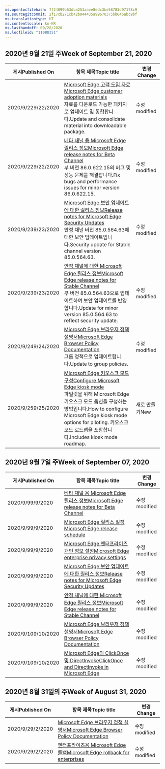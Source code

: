 ```yaml
---
ms.openlocfilehash: 7f24099b63dba253aaee8edc3be58783d97178c9
ms.sourcegitcommit: 2f17cb271cb42b944435a99670375bb645abc9bf
ms.translationtype: HT
ms.contentlocale: ko-KR
ms.lasthandoff: 09/28/2020
ms.locfileid: "11088351"
---
```

<!-- This file is generated automatically each week. Changes made to this file will be overwritten.-->




## <span data-ttu-id="90acb-101">2020년 9월 21일 주</span><span class="sxs-lookup"><span data-stu-id="90acb-101">Week of September 21, 2020</span></span>


| <span data-ttu-id="90acb-102">게시</span><span class="sxs-lookup"><span data-stu-id="90acb-102">Published On</span></span> |<span data-ttu-id="90acb-103">항목 제목</span><span class="sxs-lookup"><span data-stu-id="90acb-103">Topic title</span></span> | <span data-ttu-id="90acb-104">변경</span><span class="sxs-lookup"><span data-stu-id="90acb-104">Change</span></span> |
|------|------------|--------|
| <span data-ttu-id="90acb-105">2020/9/22</span><span class="sxs-lookup"><span data-stu-id="90acb-105">9/22/2020</span></span> | [<span data-ttu-id="90acb-106">Microsoft Edge 고객 도입 자료</span><span class="sxs-lookup"><span data-stu-id="90acb-106">Microsoft Edge customer adoption materials</span></span>](/DeployEdge/microsoft-edge-customer-adoption-kit)<br><span data-ttu-id="90acb-107">자료를 다운로드 가능한 패키지로 업데이트 및 통합합니다.</span><span class="sxs-lookup"><span data-stu-id="90acb-107">Update and consolidate material into downloadable package.</span></span> | <span data-ttu-id="90acb-108">수정</span><span class="sxs-lookup"><span data-stu-id="90acb-108">modified</span></span> |
| <span data-ttu-id="90acb-109">2020/9/22</span><span class="sxs-lookup"><span data-stu-id="90acb-109">9/22/2020</span></span> | [<span data-ttu-id="90acb-110">베타 채널 용 Microsoft Edge 릴리스 정보</span><span class="sxs-lookup"><span data-stu-id="90acb-110">Microsoft Edge release notes for Beta Channel</span></span>](/DeployEdge/microsoft-edge-relnote-beta-channel)<br><span data-ttu-id="90acb-111">부 버전 86.0.622.15의 버그 및 성능 문제를 해결합니다.</span><span class="sxs-lookup"><span data-stu-id="90acb-111">Fix bugs and performance issues for minor version 86.0.622.15.</span></span> | <span data-ttu-id="90acb-112">수정</span><span class="sxs-lookup"><span data-stu-id="90acb-112">modified</span></span> |
| <span data-ttu-id="90acb-113">2020/9/23</span><span class="sxs-lookup"><span data-stu-id="90acb-113">9/23/2020</span></span> | [<span data-ttu-id="90acb-114">Microsoft Edge 보안 업데이트에 대한 릴리스 정보</span><span class="sxs-lookup"><span data-stu-id="90acb-114">Release notes for Microsoft Edge Security Updates</span></span>](/DeployEdge/microsoft-edge-relnotes-security)<br><span data-ttu-id="90acb-115">안정 채널 버전 85.0.564.63에 대한 보안 업데이트입니다.</span><span class="sxs-lookup"><span data-stu-id="90acb-115">Security update for Stable channel version 85.0.564.63.</span></span> | <span data-ttu-id="90acb-116">수정</span><span class="sxs-lookup"><span data-stu-id="90acb-116">modified</span></span> |
| <span data-ttu-id="90acb-117">2020/9/23</span><span class="sxs-lookup"><span data-stu-id="90acb-117">9/23/2020</span></span> | [<span data-ttu-id="90acb-118">안정 채널에 대한 Microsoft Edge 릴리스 정보</span><span class="sxs-lookup"><span data-stu-id="90acb-118">Microsoft Edge release notes for Stable Channel</span></span>](/DeployEdge/microsoft-edge-relnote-stable-channel)<br><span data-ttu-id="90acb-119">부 버전 85.0.564.63으로 업데이트하여 보안 업데이트를 반영합니다.</span><span class="sxs-lookup"><span data-stu-id="90acb-119">Update for minor version 85.0.564.63 to reflect security update.</span></span> | <span data-ttu-id="90acb-120">수정</span><span class="sxs-lookup"><span data-stu-id="90acb-120">modified</span></span> |
| <span data-ttu-id="90acb-121">2020/9/24</span><span class="sxs-lookup"><span data-stu-id="90acb-121">9/24/2020</span></span> | [<span data-ttu-id="90acb-122">Microsoft Edge 브라우저 정책 설명서</span><span class="sxs-lookup"><span data-stu-id="90acb-122">Microsoft Edge Browser Policy Documentation</span></span>](/DeployEdge/microsoft-edge-policies)<br><span data-ttu-id="90acb-123">그룹 정책으로 업데이트합니다.</span><span class="sxs-lookup"><span data-stu-id="90acb-123">Update to group policies.</span></span> | <span data-ttu-id="90acb-124">수정</span><span class="sxs-lookup"><span data-stu-id="90acb-124">modified</span></span> |
| <span data-ttu-id="90acb-125">2020/9/25</span><span class="sxs-lookup"><span data-stu-id="90acb-125">9/25/2020</span></span> | [<span data-ttu-id="90acb-126">Microsoft Edge 키오스크 모드 구성</span><span class="sxs-lookup"><span data-stu-id="90acb-126">Configure Microsoft Edge kiosk mode</span></span>](/DeployEdge/microsoft-edge-configure-kiosk-mode)<br><span data-ttu-id="90acb-127">파일럿을 위해 Microsoft Edge 키오스크 모드 옵션을 구성하는 방법입니다.</span><span class="sxs-lookup"><span data-stu-id="90acb-127">How to configure Microsoft Edge kiosk mode options for piloting.</span></span> <span data-ttu-id="90acb-128">키오스크 모드 로드맵을 포함합니다.</span><span class="sxs-lookup"><span data-stu-id="90acb-128">Includes kiosk mode roadmap.</span></span> | <span data-ttu-id="90acb-129">새로 만들기</span><span class="sxs-lookup"><span data-stu-id="90acb-129">New</span></span> |


## <span data-ttu-id="90acb-130">2020년 9월 7일 주</span><span class="sxs-lookup"><span data-stu-id="90acb-130">Week of September 07, 2020</span></span>


| <span data-ttu-id="90acb-131">게시</span><span class="sxs-lookup"><span data-stu-id="90acb-131">Published On</span></span> |<span data-ttu-id="90acb-132">항목 제목</span><span class="sxs-lookup"><span data-stu-id="90acb-132">Topic title</span></span> | <span data-ttu-id="90acb-133">변경</span><span class="sxs-lookup"><span data-stu-id="90acb-133">Change</span></span> |
|------|------------|--------|
| <span data-ttu-id="90acb-134">2020/9/9</span><span class="sxs-lookup"><span data-stu-id="90acb-134">9/9/2020</span></span> | [<span data-ttu-id="90acb-135">베타 채널 용 Microsoft Edge 릴리스 정보</span><span class="sxs-lookup"><span data-stu-id="90acb-135">Microsoft Edge release notes for Beta Channel</span></span>](/DeployEdge/microsoft-edge-relnote-beta-channel) | <span data-ttu-id="90acb-136">수정</span><span class="sxs-lookup"><span data-stu-id="90acb-136">modified</span></span> |
| <span data-ttu-id="90acb-137">2020/9/9</span><span class="sxs-lookup"><span data-stu-id="90acb-137">9/9/2020</span></span> | [<span data-ttu-id="90acb-138">Microsoft Edge 릴리스 일정</span><span class="sxs-lookup"><span data-stu-id="90acb-138">Microsoft Edge release schedule</span></span>](/DeployEdge/microsoft-edge-release-schedule) | <span data-ttu-id="90acb-139">수정</span><span class="sxs-lookup"><span data-stu-id="90acb-139">modified</span></span> |
| <span data-ttu-id="90acb-140">2020/9/9</span><span class="sxs-lookup"><span data-stu-id="90acb-140">9/9/2020</span></span> | [<span data-ttu-id="90acb-141">Microsoft Edge 엔터프라이즈 개인 정보 설정</span><span class="sxs-lookup"><span data-stu-id="90acb-141">Microsoft Edge enterprise privacy settings</span></span>](/DeployEdge/microsoft-edge-enterprise-privacy-settings) | <span data-ttu-id="90acb-142">수정</span><span class="sxs-lookup"><span data-stu-id="90acb-142">modified</span></span> |
| <span data-ttu-id="90acb-143">2020/9/9</span><span class="sxs-lookup"><span data-stu-id="90acb-143">9/9/2020</span></span> | [<span data-ttu-id="90acb-144">Microsoft Edge 보안 업데이트에 대한 릴리스 정보</span><span class="sxs-lookup"><span data-stu-id="90acb-144">Release notes for Microsoft Edge Security Updates</span></span>](/DeployEdge/microsoft-edge-relnotes-security) | <span data-ttu-id="90acb-145">수정</span><span class="sxs-lookup"><span data-stu-id="90acb-145">modified</span></span> |
| <span data-ttu-id="90acb-146">2020/9/9</span><span class="sxs-lookup"><span data-stu-id="90acb-146">9/9/2020</span></span> | [<span data-ttu-id="90acb-147">안정 채널에 대한 Microsoft Edge 릴리스 정보</span><span class="sxs-lookup"><span data-stu-id="90acb-147">Microsoft Edge release notes for Stable Channel</span></span>](/DeployEdge/microsoft-edge-relnote-stable-channel) | <span data-ttu-id="90acb-148">수정</span><span class="sxs-lookup"><span data-stu-id="90acb-148">modified</span></span> |
| <span data-ttu-id="90acb-149">2020/9/10</span><span class="sxs-lookup"><span data-stu-id="90acb-149">9/10/2020</span></span> | [<span data-ttu-id="90acb-150">Microsoft Edge 브라우저 정책 설명서</span><span class="sxs-lookup"><span data-stu-id="90acb-150">Microsoft Edge Browser Policy Documentation</span></span>](/DeployEdge/microsoft-edge-policies) | <span data-ttu-id="90acb-151">수정</span><span class="sxs-lookup"><span data-stu-id="90acb-151">modified</span></span> |
| <span data-ttu-id="90acb-152">2020/9/10</span><span class="sxs-lookup"><span data-stu-id="90acb-152">9/10/2020</span></span> | [<span data-ttu-id="90acb-153">Microsoft Edge의 ClickOnce 및 DirectInvoke</span><span class="sxs-lookup"><span data-stu-id="90acb-153">ClickOnce and DirectInvoke in Microsoft Edge</span></span>](/DeployEdge/edge-learn-more-co-di) | <span data-ttu-id="90acb-154">수정</span><span class="sxs-lookup"><span data-stu-id="90acb-154">modified</span></span> |


## <span data-ttu-id="90acb-155">2020년 8월 31일의 주</span><span class="sxs-lookup"><span data-stu-id="90acb-155">Week of August 31, 2020</span></span>


| <span data-ttu-id="90acb-156">게시</span><span class="sxs-lookup"><span data-stu-id="90acb-156">Published On</span></span> |<span data-ttu-id="90acb-157">항목 제목</span><span class="sxs-lookup"><span data-stu-id="90acb-157">Topic title</span></span> | <span data-ttu-id="90acb-158">변경</span><span class="sxs-lookup"><span data-stu-id="90acb-158">Change</span></span> |
|------|------------|--------|
| <span data-ttu-id="90acb-159">2020/9/2</span><span class="sxs-lookup"><span data-stu-id="90acb-159">9/2/2020</span></span> | [<span data-ttu-id="90acb-160">Microsoft Edge 브라우저 정책 설명서</span><span class="sxs-lookup"><span data-stu-id="90acb-160">Microsoft Edge Browser Policy Documentation</span></span>](/DeployEdge/microsoft-edge-policies) | <span data-ttu-id="90acb-161">수정</span><span class="sxs-lookup"><span data-stu-id="90acb-161">modified</span></span> |
| <span data-ttu-id="90acb-162">2020/9/2</span><span class="sxs-lookup"><span data-stu-id="90acb-162">9/2/2020</span></span> | [<span data-ttu-id="90acb-163">엔터프라이즈용 Microsoft Edge 롤백</span><span class="sxs-lookup"><span data-stu-id="90acb-163">Microsoft Edge rollback for enterprises</span></span>](/DeployEdge/edge-learnmore-rollback) | <span data-ttu-id="90acb-164">수정</span><span class="sxs-lookup"><span data-stu-id="90acb-164">modified</span></span> |